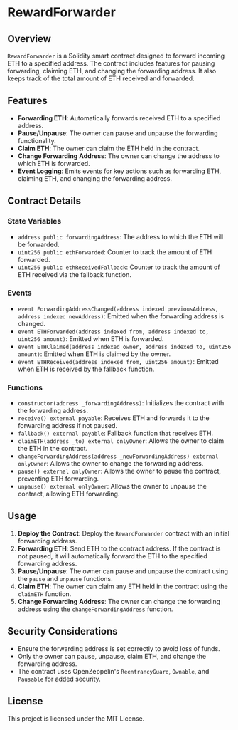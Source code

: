 # RewardForwarder

## Overview

`RewardForwarder` is a Solidity smart contract designed to forward incoming ETH to a specified address. The contract includes features for pausing forwarding, claiming ETH, and changing the forwarding address. It also keeps track of the total amount of ETH received and forwarded.

## Features

- **Forwarding ETH**: Automatically forwards received ETH to a specified address.
- **Pause/Unpause**: The owner can pause and unpause the forwarding functionality.
- **Claim ETH**: The owner can claim the ETH held in the contract.
- **Change Forwarding Address**: The owner can change the address to which ETH is forwarded.
- **Event Logging**: Emits events for key actions such as forwarding ETH, claiming ETH, and changing the forwarding address.

## Contract Details

### State Variables

- `address public forwardingAddress`: The address to which the ETH will be forwarded.
- `uint256 public ethForwarded`: Counter to track the amount of ETH forwarded.
- `uint256 public ethReceivedFallback`: Counter to track the amount of ETH received via the fallback function.

### Events

- `event ForwardingAddressChanged(address indexed previousAddress, address indexed newAddress)`: Emitted when the forwarding address is changed.
- `event ETHForwarded(address indexed from, address indexed to, uint256 amount)`: Emitted when ETH is forwarded.
- `event ETHClaimed(address indexed owner, address indexed to, uint256 amount)`: Emitted when ETH is claimed by the owner.
- `event ETHReceived(address indexed from, uint256 amount)`: Emitted when ETH is received by the fallback function.

### Functions

- `constructor(address _forwardingAddress)`: Initializes the contract with the forwarding address.
- `receive() external payable`: Receives ETH and forwards it to the forwarding address if not paused.
- `fallback() external payable`: Fallback function that receives ETH.
- `claimETH(address _to) external onlyOwner`: Allows the owner to claim the ETH in the contract.
- `changeForwardingAddress(address _newForwardingAddress) external onlyOwner`: Allows the owner to change the forwarding address.
- `pause() external onlyOwner`: Allows the owner to pause the contract, preventing ETH forwarding.
- `unpause() external onlyOwner`: Allows the owner to unpause the contract, allowing ETH forwarding.

## Usage

1. **Deploy the Contract**: Deploy the `RewardForwarder` contract with an initial forwarding address.
2. **Forwarding ETH**: Send ETH to the contract address. If the contract is not paused, it will automatically forward the ETH to the specified forwarding address.
3. **Pause/Unpause**: The owner can pause and unpause the contract using the `pause` and `unpause` functions.
4. **Claim ETH**: The owner can claim any ETH held in the contract using the `claimETH` function.
5. **Change Forwarding Address**: The owner can change the forwarding address using the `changeForwardingAddress` function.

## Security Considerations

- Ensure the forwarding address is set correctly to avoid loss of funds.
- Only the owner can pause, unpause, claim ETH, and change the forwarding address.
- The contract uses OpenZeppelin's `ReentrancyGuard`, `Ownable`, and `Pausable` for added security.

## License

This project is licensed under the MIT License.